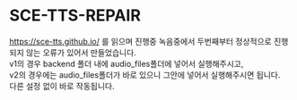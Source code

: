 # SCE-TTS-REPAIR
https://sce-tts.github.io/ 를 읽으며 진행중 녹음중에서 두번째부터 정상적으로 진행되지 않는 오류가 있어서 만들었습니다.\
v1의 경우 backend 폴더 내에 audio_files폴더에 넣어서 실행해주시고,\
v2의 경우에는 audio_files폴더가 바로 있으니 그안에 넣어서 실행해주시면 됩니다.\
다른 설정 없이 바로 작동됩니다.
